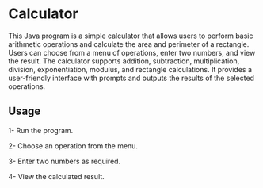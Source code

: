  
 # Calculator

This Java program is a simple calculator that allows users to perform basic arithmetic operations and calculate the area and perimeter of a rectangle. Users can choose from a menu of operations, enter two numbers, and view the result. The calculator supports addition, subtraction, multiplication, division, exponentiation, modulus, and rectangle calculations. It provides a user-friendly interface with prompts and outputs the results of the selected operations.

## Usage

1- Run the program.

2- Choose an operation from the menu.

3- Enter two numbers as required.

4- View the calculated result.
